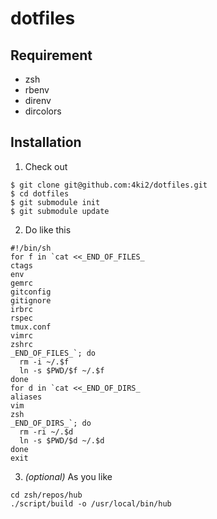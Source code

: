 # dotfiles

## Requirement
- zsh
- rbenv
- direnv
- dircolors

## Installation

1. Check out
```
$ git clone git@github.com:4ki2/dotfiles.git
$ cd dotfiles
$ git submodule init
$ git submodule update
```

2. Do like this
```shell
#!/bin/sh
for f in `cat <<_END_OF_FILES_
ctags
env
gemrc
gitconfig
gitignore
irbrc
rspec
tmux.conf
vimrc
zshrc
_END_OF_FILES_`; do
  rm -i ~/.$f
  ln -s $PWD/$f ~/.$f
done
for d in `cat <<_END_OF_DIRS_
aliases
vim
zsh
_END_OF_DIRS_`; do
  rm -ri ~/.$d
  ln -s $PWD/$d ~/.$d
done
exit
```

3. *(optional)* As you like
```shell
cd zsh/repos/hub
./script/build -o /usr/local/bin/hub
```
